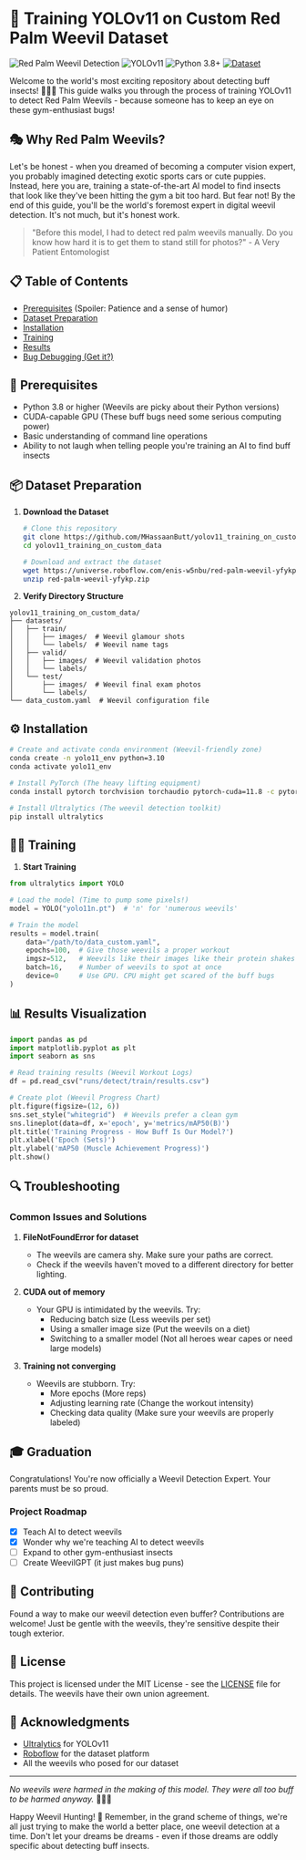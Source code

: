 # 🎯 Training YOLOv11 on Custom Red Palm Weevil Dataset

![Red Palm Weevil Detection](https://img.shields.io/badge/Computer%20Vision-Object%20Detection-blue)
![YOLOv11](https://img.shields.io/badge/Model-YOLOv11-brightgreen)
![Python 3.8+](https://img.shields.io/badge/Python-3.8+-blue.svg)
[![Dataset](https://img.shields.io/badge/Dataset-Roboflow-orange)](https://universe.roboflow.com/enis-w5nbu/red-palm-weevil-yfykp/dataset/3)

Welcome to the world's most exciting repository about detecting buff insects! 🏋️‍♂️🐞 This guide walks you through the process of training YOLOv11 to detect Red Palm Weevils - because someone has to keep an eye on these gym-enthusiast bugs!

## 🎭 Why Red Palm Weevils?

Let's be honest - when you dreamed of becoming a computer vision expert, you probably imagined detecting exotic sports cars or cute puppies. Instead, here you are, training a state-of-the-art AI model to find insects that look like they've been hitting the gym a bit too hard. But fear not! By the end of this guide, you'll be the world's foremost expert in digital weevil detection. It's not much, but it's honest work.

> "Before this model, I had to detect red palm weevils manually. Do you know how hard it is to get them to stand still for photos?" - A Very Patient Entomologist

## 📋 Table of Contents
- [Prerequisites](#prerequisites) (Spoiler: Patience and a sense of humor)
- [Dataset Preparation](#dataset-preparation)
- [Installation](#installation)
- [Training](#training)
- [Results](#results)
- [Bug Debugging (Get it?)](#troubleshooting)

## 🔧 Prerequisites
- Python 3.8 or higher (Weevils are picky about their Python versions)
- CUDA-capable GPU (These buff bugs need some serious computing power)
- Basic understanding of command line operations
- Ability to not laugh when telling people you're training an AI to find buff insects

## 📦 Dataset Preparation

1. **Download the Dataset**
   ```bash
   # Clone this repository
   git clone https://github.com/MHassaanButt/yolov11_training_on_custom_data.git
   cd yolov11_training_on_custom_data
   
   # Download and extract the dataset
   wget https://universe.roboflow.com/enis-w5nbu/red-palm-weevil-yfykp/dataset/3
   unzip red-palm-weevil-yfykp.zip
   ```

2. **Verify Directory Structure**
```
yolov11_training_on_custom_data/
├── datasets/
│   ├── train/
│   │   ├── images/  # Weevil glamour shots
│   │   └── labels/  # Weevil name tags
│   ├── valid/
│   │   ├── images/  # Weevil validation photos
│   │   └── labels/
│   └── test/
│       ├── images/  # Weevil final exam photos
│       └── labels/
└── data_custom.yaml  # Weevil configuration file
```

## ⚙️ Installation

```bash
# Create and activate conda environment (Weevil-friendly zone)
conda create -n yolo11_env python=3.10
conda activate yolo11_env

# Install PyTorch (The heavy lifting equipment)
conda install pytorch torchvision torchaudio pytorch-cuda=11.8 -c pytorch -c nvidia

# Install Ultralytics (The weevil detection toolkit)
pip install ultralytics
```

## 🏋️‍♂️ Training

1. **Start Training**
```python
from ultralytics import YOLO

# Load the model (Time to pump some pixels!)
model = YOLO("yolo11n.pt")  # 'n' for 'numerous weevils'

# Train the model
results = model.train(
    data="/path/to/data_custom.yaml",
    epochs=100,  # Give those weevils a proper workout
    imgsz=512,   # Weevils like their images like their protein shakes - large
    batch=16,    # Number of weevils to spot at once
    device=0     # Use GPU. CPU might get scared of the buff bugs
)
```

## 📊 Results Visualization

```python
import pandas as pd
import matplotlib.pyplot as plt
import seaborn as sns

# Read training results (Weevil Workout Logs)
df = pd.read_csv("runs/detect/train/results.csv")

# Create plot (Weevil Progress Chart)
plt.figure(figsize=(12, 6))
sns.set_style("whitegrid")  # Weevils prefer a clean gym
sns.lineplot(data=df, x='epoch', y='metrics/mAP50(B)')
plt.title('Training Progress - How Buff Is Our Model?')
plt.xlabel('Epoch (Sets)')
plt.ylabel('mAP50 (Muscle Achievement Progress)')
plt.show()
```

## 🔍 Troubleshooting

### Common Issues and Solutions

1. **FileNotFoundError for dataset**
   - The weevils are camera shy. Make sure your paths are correct.
   - Check if the weevils haven't moved to a different directory for better lighting.

2. **CUDA out of memory**
   - Your GPU is intimidated by the weevils. Try:
     - Reducing batch size (Less weevils per set)
     - Using a smaller image size (Put the weevils on a diet)
     - Switching to a smaller model (Not all heroes wear capes or need large models)

3. **Training not converging**
   - Weevils are stubborn. Try:
     - More epochs (More reps)
     - Adjusting learning rate (Change the workout intensity)
     - Checking data quality (Make sure your weevils are properly labeled)

## 🎓 Graduation

Congratulations! You're now officially a Weevil Detection Expert. Your parents must be so proud.

### Project Roadmap
- [x] Teach AI to detect weevils
- [x] Wonder why we're teaching AI to detect weevils
- [ ] Expand to other gym-enthusiast insects
- [ ] Create WeevilGPT (it just makes bug puns)

## 🤝 Contributing

Found a way to make our weevil detection even buffer? Contributions are welcome! Just be gentle with the weevils, they're sensitive despite their tough exterior.

## 📄 License

This project is licensed under the MIT License - see the [LICENSE](LICENSE) file for details. The weevils have their own union agreement.

## 🙏 Acknowledgments

- [Ultralytics](https://github.com/ultralytics/ultralytics) for YOLOv11
- [Roboflow](https://roboflow.com/) for the dataset platform
- All the weevils who posed for our dataset

---

*No weevils were harmed in the making of this model. They were all too buff to be harmed anyway.* 🏋️‍♂️🐞

Happy Weevil Hunting! 🎉 Remember, in the grand scheme of things, we're all just trying to make the world a better place, one weevil detection at a time. Don't let your dreams be dreams - even if those dreams are oddly specific about detecting buff insects.